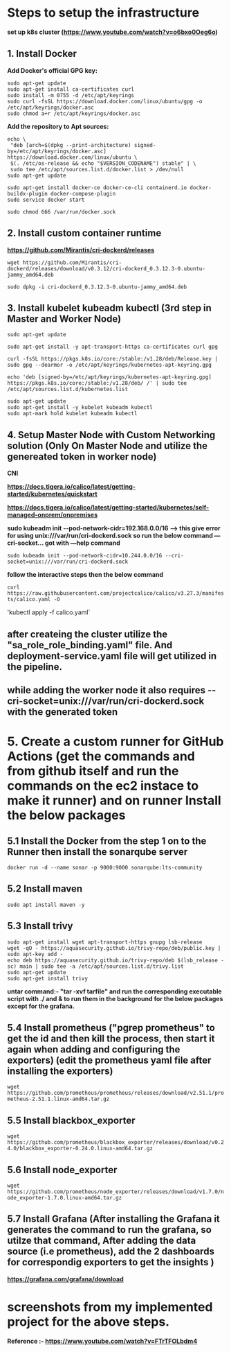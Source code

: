 # Steps to setup the infrastructure

**set up k8s cluster (https://www.youtube.com/watch?v=o6bxo0Oeg6o)**

## 1. Install Docker

**Add Docker's official GPG key:**

```
sudo apt-get update
sudo apt-get install ca-certificates curl
sudo install -m 0755 -d /etc/apt/keyrings
sudo curl -fsSL https://download.docker.com/linux/ubuntu/gpg -o /etc/apt/keyrings/docker.asc
sudo chmod a+r /etc/apt/keyrings/docker.asc
```

**Add the repository to Apt sources:**

```
echo \
 "deb [arch=$(dpkg --print-architecture) signed-by=/etc/apt/keyrings/docker.asc] https://download.docker.com/linux/ubuntu \
 $(. /etc/os-release && echo "$VERSION_CODENAME") stable" | \
 sudo tee /etc/apt/sources.list.d/docker.list > /dev/null
sudo apt-get update

sudo apt-get install docker-ce docker-ce-cli containerd.io docker-buildx-plugin docker-compose-plugin
sudo service docker start

sudo chmod 666 /var/run/docker.sock
```

## 2. Install custom container runtime

**https://github.com/Mirantis/cri-dockerd/releases**

```
wget https://github.com/Mirantis/cri-dockerd/releases/download/v0.3.12/cri-dockerd_0.3.12.3-0.ubuntu-jammy_amd64.deb

sudo dpkg -i cri-dockerd_0.3.12.3-0.ubuntu-jammy_amd64.deb
```

## 3. Install kubelet kubeadm kubectl (3rd step in Master and Worker Node)

```
sudo apt-get update

sudo apt-get install -y apt-transport-https ca-certificates curl gpg

curl -fsSL https://pkgs.k8s.io/core:/stable:/v1.28/deb/Release.key | sudo gpg --dearmor -o /etc/apt/keyrings/kubernetes-apt-keyring.gpg

echo 'deb [signed-by=/etc/apt/keyrings/kubernetes-apt-keyring.gpg] https://pkgs.k8s.io/core:/stable:/v1.28/deb/ /' | sudo tee /etc/apt/sources.list.d/kubernetes.list

sudo apt-get update
sudo apt-get install -y kubelet kubeadm kubectl
sudo apt-mark hold kubelet kubeadm kubectl
```

## 4. Setup Master Node with Custom Networking solution (Only On Master Node and utilize the genereated token in worker node)

**CNI**

**https://docs.tigera.io/calico/latest/getting-started/kubernetes/quickstart**

**https://docs.tigera.io/calico/latest/getting-started/kubernetes/self-managed-onprem/onpremises**

**sudo kubeadm init --pod-network-cidr=192.168.0.0/16 —> this give error for using unix:///var/run/cri-dockerd.sock so run the below command —cri-socket... got with —help command**

`sudo kubeadm init --pod-network-cidr=10.244.0.0/16 --cri-socket=unix:///var/run/cri-dockerd.sock`

**follow the interactive steps then the below command**

`curl https://raw.githubusercontent.com/projectcalico/calico/v3.27.3/manifests/calico.yaml -O`

'kubectl apply -f calico.yaml`

## after createing the cluster utilize the "sa_role_role_binding.yaml" file. And deployment-service.yaml file will get utilized in the pipeline.

## while adding the worker node it also requires --cri-socket=unix:///var/run/cri-dockerd.sock with the generated token

# 5. Create a custom runner for GitHub Actions (get the commands and from github itself and run the commands on the ec2 instace to make it runner) and on runner Install the below packages

## 5.1 Install the Docker from the step 1 on to the Runner then install the sonarqube server

`docker run -d --name sonar -p 9000:9000 sonarqube:lts-community`

## 5.2 Install maven

`sudo apt install maven -y`

## 5.3 Install trivy

```
sudo apt-get install wget apt-transport-https gnupg lsb-release
wget -qO - https://aquasecurity.github.io/trivy-repo/deb/public.key | sudo apt-key add -
echo deb https://aquasecurity.github.io/trivy-repo/deb $(lsb_release -sc) main | sudo tee -a /etc/apt/sources.list.d/trivy.list
sudo apt-get update
sudo apt-get install trivy
```

**untar command:- "tar -xvf tarfile" and run the corresponding executable script with ./ and & to run them in the background for the below packages except for the grafana.**

## 5.4 Install prometheus ("pgrep prometheus" to get the id and then kill the process, then start it again when adding and configuring the exporters) (edit the prometheus yaml file after installing the exporters)

`wget https://github.com/prometheus/prometheus/releases/download/v2.51.1/prometheus-2.51.1.linux-amd64.tar.gz`

## 5.5 Install blackbox_exporter

`wget https://github.com/prometheus/blackbox_exporter/releases/download/v0.24.0/blackbox_exporter-0.24.0.linux-amd64.tar.gz`

## 5.6 Install node_exporter

`wget https://github.com/prometheus/node_exporter/releases/download/v1.7.0/node_exporter-1.7.0.linux-amd64.tar.gz`

## 5.7 Install Grafana (After installing the Grafana it generates the command to run the grafana, so utilze that command, After adding the data source (i.e prometheus), add the 2 dashboards for correspondig exporters to get the insights )

**https://grafana.com/grafana/download**

# screenshots from my implemented project for the above steps.

**Reference :- https://www.youtube.com/watch?v=FTrTFOLbdm4**
